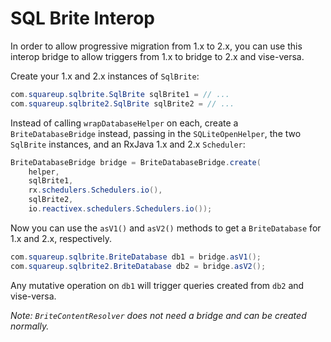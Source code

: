 SQL Brite Interop
=================

In order to allow progressive migration from 1.x to 2.x, you can use this interop bridge to allow
triggers from 1.x to bridge to 2.x and vise-versa.

Create your 1.x and 2.x instances of `SqlBrite`:

```java
com.squareup.sqlbrite.SqlBrite sqlBrite1 = // ...
com.squareup.sqlbrite2.SqlBrite sqlBrite2 = // ...
```

Instead of calling `wrapDatabaseHelper` on each, create a `BriteDatabaseBridge` instead, passing in
the `SQLiteOpenHelper`, the two `SqlBrite` instances, and an RxJava 1.x and 2.x `Scheduler`:

```java
BriteDatabaseBridge bridge = BriteDatabaseBridge.create(
    helper,
    sqlBrite1,
    rx.schedulers.Schedulers.io(),
    sqlBrite2,
    io.reactivex.schedulers.Schedulers.io());
```

Now you can use the `asV1()` and `asV2()` methods to get a `BriteDatabase` for 1.x and 2.x,
respectively.

```java
com.squareup.sqlbrite.BriteDatabase db1 = bridge.asV1();
com.squareup.sqlbrite2.BriteDatabase db2 = bridge.asV2();
```

Any mutative operation on `db1` will trigger queries created from `db2` and vise-versa.



*Note: `BriteContentResolver` does not need a bridge and can be created normally.*
